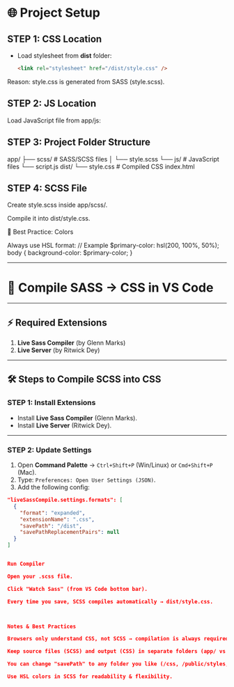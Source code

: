 # 🌐 Project Setup

## STEP 1: CSS Location

- Load stylesheet from **dist** folder:
  ```html
  <link rel="stylesheet" href="/dist/style.css" />
  ```

Reason: style.css is generated from SASS (style.scss).

## STEP 2: JS Location

Load JavaScript file from app/js:

<script src="/app/js/script.js"></script>

## STEP 3: Project Folder Structure

app/
├── scss/ # SASS/SCSS files
│ └── style.scss
└── js/ # JavaScript files
└── script.js
dist/
└── style.css # Compiled CSS
index.html

## STEP 4: SCSS File

Create style.scss inside app/scss/.

Compile it into dist/style.css.

🎨 Best Practice: Colors

Always use HSL format:
// Example
$primary-color: hsl(200, 100%, 50%);
body {
background-color: $primary-color;
}

---

# 🎨 Compile SASS → CSS in VS Code

---

## ⚡ Required Extensions

1. **Live Sass Compiler** (by Glenn Marks)
2. **Live Server** (by Ritwick Dey)

---

## 🛠️ Steps to Compile SCSS into CSS

### STEP 1: Install Extensions

- Install **Live Sass Compiler** (Glenn Marks).
- Install **Live Server** (Ritwick Dey).

---

### STEP 2: Update Settings

1. Open **Command Palette** → `Ctrl+Shift+P` (Win/Linux) or `Cmd+Shift+P` (Mac).
2. Type: `Preferences: Open User Settings (JSON)`.
3. Add the following config:

```json
"liveSassCompile.settings.formats": [
  {
    "format": "expanded",
    "extensionName": ".css",
    "savePath": "/dist",
    "savePathReplacementPairs": null
  }
]


Run Compiler

Open your .scss file.

Click "Watch Sass" (from VS Code bottom bar).

Every time you save, SCSS compiles automatically → dist/style.css.



Notes & Best Practices

Browsers only understand CSS, not SCSS → compilation is always required.

Keep source files (SCSS) and output (CSS) in separate folders (app/ vs dist/).

You can change "savePath" to any folder you like (/css, /public/styles, etc.).

Use HSL colors in SCSS for readability & flexibility.
```
